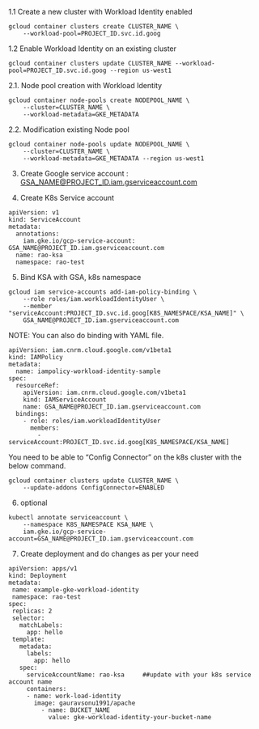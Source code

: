 
1.1 Create a new cluster with Workload Identity enabled
```
gcloud container clusters create CLUSTER_NAME \
    --workload-pool=PROJECT_ID.svc.id.goog
```
1.2 Enable Workload Identity on an existing cluster
```
gcloud container clusters update CLUSTER_NAME --workload-pool=PROJECT_ID.svc.id.goog --region us-west1

```

2.1. Node pool creation with Workload Identity
```
gcloud container node-pools create NODEPOOL_NAME \
    --cluster=CLUSTER_NAME \
    --workload-metadata=GKE_METADATA
```
2.2. Modification existing Node pool 
```
gcloud container node-pools update NODEPOOL_NAME \
    --cluster=CLUSTER_NAME \
    --workload-metadata=GKE_METADATA --region us-west1
```

3. Create Google service account : GSA_NAME@PROJECT_ID.iam.gserviceaccount.com

4. Create K8s Service account
```
apiVersion: v1
kind: ServiceAccount
metadata:
  annotations:
    iam.gke.io/gcp-service-account: GSA_NAME@PROJECT_ID.iam.gserviceaccount.com
  name: rao-ksa
  namespace: rao-test
```

5. Bind KSA with GSA, k8s namespace
```
gcloud iam service-accounts add-iam-policy-binding \
    --role roles/iam.workloadIdentityUser \
    --member "serviceAccount:PROJECT_ID.svc.id.goog[K8S_NAMESPACE/KSA_NAME]" \
    GSA_NAME@PROJECT_ID.iam.gserviceaccount.com
```
NOTE: You can also do binding with YAML file.

```
apiVersion: iam.cnrm.cloud.google.com/v1beta1
kind: IAMPolicy
metadata:
  name: iampolicy-workload-identity-sample
spec:
  resourceRef:
    apiVersion: iam.cnrm.cloud.google.com/v1beta1
    kind: IAMServiceAccount
    name: GSA_NAME@PROJECT_ID.iam.gserviceaccount.com
  bindings:
    - role: roles/iam.workloadIdentityUser
      members:
        - serviceAccount:PROJECT_ID.svc.id.goog[K8S_NAMESPACE/KSA_NAME]
```
You need to be able to “Config Connector” on the k8s cluster with the below command.

```
gcloud container clusters update CLUSTER_NAME \
    --update-addons ConfigConnector=ENABLED
```

6. optional
```
kubectl annotate serviceaccount \
    --namespace K8S_NAMESPACE KSA_NAME \
    iam.gke.io/gcp-service-account=GSA_NAME@PROJECT_ID.iam.gserviceaccount.com
```
7. Create deployment and do changes as per your need

```
apiVersion: apps/v1
kind: Deployment
metadata:
 name: example-gke-workload-identity
 namespace: rao-test
spec:
 replicas: 2
 selector:
   matchLabels:
     app: hello
 template:
   metadata:
     labels:
       app: hello
   spec:
     serviceAccountName: rao-ksa     ##update with your k8s service account name
     containers:
     - name: work-load-identity
       image: gauravsonu1991/apache
         - name: BUCKET_NAME
           value: gke-workload-identity-your-bucket-name
```

